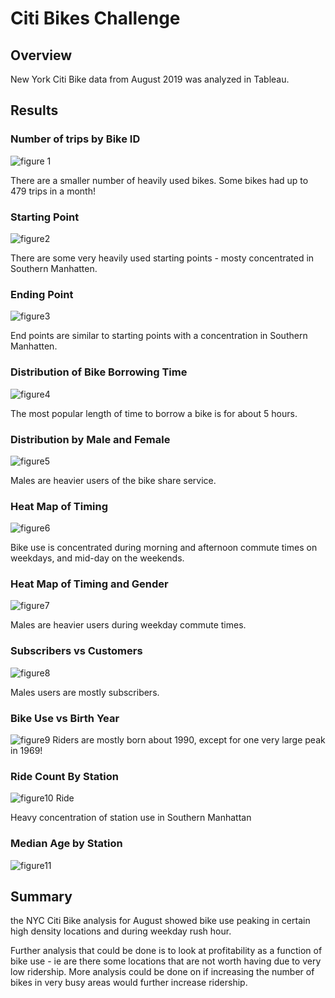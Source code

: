 # Citi Bikes Challenge

## Overview

New York Citi Bike data from August 2019 was analyzed in Tableau.

## Results

### Number of trips by Bike ID 
![figure 1](https://github.com/JaniceBgithub/Tableau_14/blob/main/Resources/Picture1.png)

There are a smaller number of heavily used bikes.  Some bikes had up to 479 trips in a month!

### Starting Point
![figure2](https://github.com/JaniceBgithub/Tableau_14/blob/main/Resources/Picture2.png)

There are some very heavily used starting points - mosty concentrated in Southern Manhatten.

### Ending Point
![figure3](https://github.com/JaniceBgithub/Tableau_14/blob/main/Resources/Picture3.png)

End points are similar to starting points with a concentration in Southern Manhatten.

### Distribution of Bike Borrowing Time 
![figure4](https://github.com/JaniceBgithub/Tableau_14/blob/main/Resources/Picture4.png)

The most popular length of time to borrow a bike is for about 5 hours. 

### Distribution by Male and Female
![figure5](https://github.com/JaniceBgithub/Tableau_14/blob/main/Resources/Picture5.png)

Males are heavier users of the bike share service.

### Heat Map of Timing 
![figure6](https://github.com/JaniceBgithub/Tableau_14/blob/main/Resources/Picture6.png)

Bike use is concentrated during morning and afternoon commute times on weekdays, and mid-day on the weekends.

### Heat Map of Timing and Gender 
![figure7](https://github.com/JaniceBgithub/Tableau_14/blob/main/Resources/Picture7.png)

Males are heavier users during weekday commute times. 

### Subscribers vs Customers 
![figure8](https://github.com/JaniceBgithub/Tableau_14/blob/main/Resources/Picture8.png)

Males users are mostly subscribers.

### Bike Use vs Birth Year
![figure9](https://github.com/JaniceBgithub/Tableau_14/blob/main/Resources/Picture9.png)
Riders are mostly born about 1990, except for one very large peak in 1969!

### Ride Count By Station 

![figure10](https://github.com/JaniceBgithub/Tableau_14/blob/main/Resources/Picture10.png)
Ride

Heavy concentration of station use in Southern Manhattan

###  Median Age by Station 
![figure11](https://github.com/JaniceBgithub/Tableau_14/blob/main/Resources/Picture11.png)

## Summary

the NYC Citi Bike analysis for August showed bike use peaking in certain high density locations and during weekday rush hour.

Further analysis that could be done is to look at profitability as a function of bike use - ie are there some locations that are not worth having due to very low ridership. More analysis could be done on if increasing the number of bikes in very busy areas would further increase ridership.




